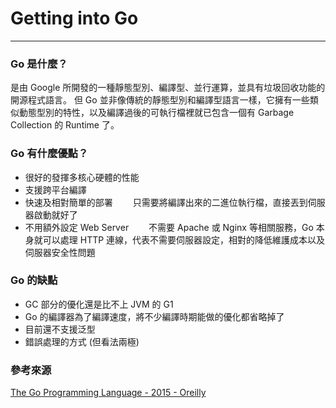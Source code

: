 # Getting into Go

---

### Go 是什麼？
是由 Google 所開發的一種靜態型別、編譯型、並行運算，並具有垃圾回收功能的開源程式語言。
但 Go 並非像傳統的靜態型別和編譯型語言一樣，它擁有一些類似動態型別的特性，以及編譯過後的可執行檔裡就已包含一個有 Garbage Collection 的 Runtime 了。

### Go 有什麼優點？
- 很好的發揮多核心硬體的性能
- 支援跨平台編譯
- 快速及相對簡單的部署
&emsp;&emsp;只需要將編譯出來的二進位執行檔，直接丟到伺服器啟動就好了
- 不用額外設定 Web Server
&emsp;&emsp;不需要 Apache 或 Nginx 等相關服務，Go 本身就可以處理 HTTP 連線，代表不需要伺服器設定，相對的降低維護成本以及伺服器安全性問題

### Go 的缺點
- GC 部分的優化還是比不上 JVM 的 G1
- Go 的編譯器為了編譯速度，將不少編譯時期能做的優化都省略掉了
- 目前還不支援泛型
- 錯誤處理的方式 (但看法兩極)

### 參考來源
[The Go Programming Language - 2015 - Oreilly](https://www.gopl.io/)